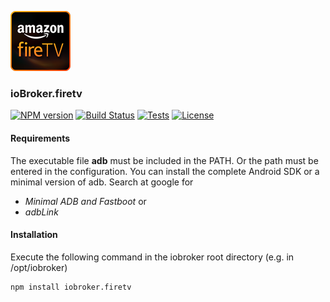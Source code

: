 ![Logo](admin/firetv.png)

### ioBroker.firetv 

[![NPM version](http://img.shields.io/npm/v/iobroker.firetv.svg)](https://www.npmjs.com/package/iobroker.firetv)
[![Build Status](https://secure.travis-ci.org/soef/iobroker.firetv.svg?branch=master)](https://travis-ci.org/soef/iobroker.firetv)
[![Tests](http://img.shields.io/travis/soef/iobroker.firetv/master.svg)](https://travis-ci.org/soef/iobroker.firetv)
[![License](https://img.shields.io/badge/license-MIT-blue.svg?style=flat)](https://github.com/soef/iobroker.firetv/blob/master/LICENSE)



#### Requirements

The executable file **adb** must be included in the PATH. Or the path must be entered in the configuration.
You can install the complete Android SDK or a minimal version of adb. Search at google for

- *Minimal ADB and Fastboot* or
- *adbLink* 

#### Installation
Execute the following command in the iobroker root directory (e.g. in /opt/iobroker)
```
npm install iobroker.firetv 
```

